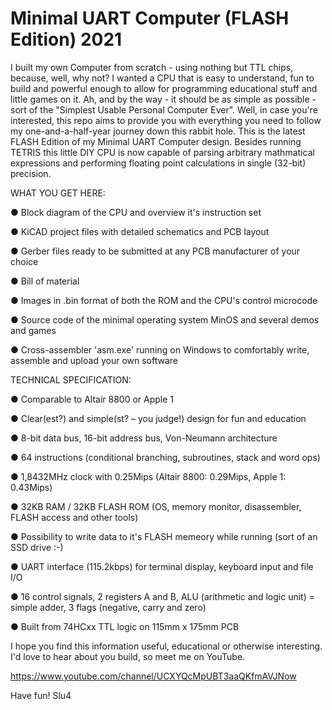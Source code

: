 # Minimal UART Computer (FLASH Edition) 2021
I built my own Computer from scratch - using nothing but TTL chips, because, well, why not? I wanted a CPU that is easy to understand, fun to build and powerful enough to allow for programming educational stuff and little games on it. Ah, and by the way - it should be as simple as possible - sort of the "Simplest Usable Personal Computer Ever". Well, in case you're interested, this repo aims to provide you with everything you need to follow my one-and-a-half-year journey down this rabbit hole. This is the latest FLASH Edition of my Minimal UART Computer design. Besides running TETRIS this little DIY CPU is now capable of parsing arbitrary mathmatical expressions and performing floating point calculations in single (32-bit) precision.

WHAT YOU GET HERE:

  ● Block diagram of the CPU and overview it's instruction set

  ● KiCAD project files with detailed schematics and PCB layout
  
  ● Gerber files ready to be submitted at any PCB manufacturer of your choice
  
  ● Bill of material
  
  ● Images in .bin format of both the ROM and the CPU's control microcode
  
  ● Source code of the minimal operating system MinOS and several demos and games
  
  ● Cross-assembler 'asm.exe' running on Windows to comfortably write, assemble and upload your own software


TECHNICAL SPECIFICATION:
  
  ● Comparable to Altair 8800 or Apple 1
  
  ● Clear(est?) and simple(st? – you judge!) design for fun and education
  
  ● 8-bit data bus, 16-bit address bus, Von-Neumann architecture
  
  ● 64 instructions (conditional branching, subroutines, stack and word ops)
  
  ● 1,8432MHz clock with 0.25Mips (Altair 8800: 0.29Mips, Apple 1: 0.43Mips)
  
  ● 32KB RAM / 32KB FLASH ROM (OS, memory monitor, disassembler, FLASH access and other tools)
  
  ● Possibility to write data to it's FLASH memeory while running (sort of an SSD drive :-)
  
  ● UART interface (115.2kbps) for terminal display, keyboard input and file I/O
  
  ● 16 control signals, 2 registers A and B, ALU (arithmetic and logic unit) = simple adder, 3 flags (negative, carry and zero)
  
  ● Built from 74HCxx TTL logic on 115mm x 175mm PCB


I hope you find this information useful, educational or otherwise interesting. I'd love to hear about you build, so meet me on YouTube.

https://www.youtube.com/channel/UCXYQcMpUBT3aaQKfmAVJNow

Have fun!
Slu4
